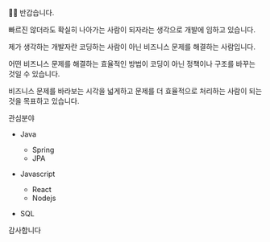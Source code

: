🙇‍♂️ 반갑습니다.

빠르진 않더라도 확실히 나아가는 사람이 되자라는 생각으로 개발에 임하고 있습니다.



제가 생각하는 개발자란 코딩하는 사람이 아닌 비즈니스 문제를 해결하는 사람입니다.

어떤 비즈니스 문제를 해결하는 효율적인 방법이 코딩이 아닌 정책이나 구조를 바꾸는 것일 수 있습니다.

비즈니스 문제를 바라보는 시각을 넓게하고 문제를 더 효율적으로 처리하는 사람이 되는 것을 목표하고 있습니다.



관심분야
- Java
  - Spring
  - JPA


- Javascript
  - React
  - Nodejs


- SQL


감사합니다

<!--
**yjw8459/yjw8459** is a ✨ _special_ ✨ repository because its `README.md` (this file) appears on your GitHub profile.

Here are some ideas to get you started:

- 🔭 I’m currently working on ...
- 🌱 I’m currently learning ...
- 👯 I’m looking to collaborate on ...
- 🤔 I’m looking for help with ...
- 💬 Ask me about ...
- 📫 How to reach me: ...
- 😄 Pronouns: ...
- ⚡ Fun fact: ...
-->
